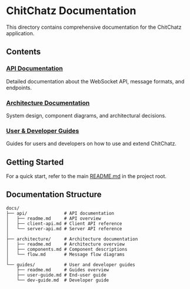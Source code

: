 # ChitChatz Documentation

This directory contains comprehensive documentation for the ChitChatz application.

## Contents

### [API Documentation](./api/readme.md)

Detailed documentation about the WebSocket API, message formats, and endpoints.

### [Architecture Documentation](./architecture/readme.md)

System design, component diagrams, and architectural decisions.

### [User & Developer Guides](./guides/readme.md)

Guides for users and developers on how to use and extend ChitChatz.

## Getting Started

For a quick start, refer to the main [README.md](../README.md) in the project root.

## Documentation Structure

```text
docs/
├── api/              # API documentation
│   ├── readme.md     # API overview
│   ├── client-api.md # Client API reference
│   └── server-api.md # Server API reference
│
├── architecture/     # Architecture documentation
│   ├── readme.md     # Architecture overview
│   ├── components.md # Component descriptions
│   └── flow.md       # Message flow diagrams
│
└── guides/           # User and developer guides
    ├── readme.md     # Guides overview
    ├── user-guide.md # End-user guide
    └── dev-guide.md  # Developer guide
```
